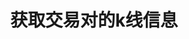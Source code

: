---
title: 获取交易对的k线信息
position_number: 15
type: get
description: /az/future/market/v1/public/q/kline
parameters:
    -
        name: symbol
        type: string
        mandatory: true
        default: N/A
        description: 交易对
        ranges:
    -
        name: interval
        type: string
        mandatory: true
        default: N/A
        description: 时间间隔
        ranges: 1m;3m;5m;15m;30m;1h;2h;4h;6h;8h;12h;1d;2d;3d;1w;1M
    -
        name: startTime
        type: integer
        mandatory: false
        default: 当前时间
        description: 起始时间
        ranges:
    -
        name: endTime
        type: integer
        mandatory: false
        default: 当前时间
        description: 结束时间
        ranges:
    -
        name: limit
        type: integer
        mandatory: false
        default: 500
        description: 限制条数
        ranges:
content_markdown: 注：**此方法不需要签名**
left_code_blocks:
    -
        code_block: "public void getKLine() {\r\n\tString text = HttpUtil.get(URL + \"/data/api/az/future/market/v1/getKLine?market=btc_usdt&type=1min&since=0\");\r\n\tSystem.out.println(text);\r\n}"
        title: Java
        language: java
right_code_blocks:
    - code_block: |-
        {
          "error": {
            "code": "",
            "msg": ""
          },
          "msgInfo": "success",
          "returnCode": 0,
          "result": [
            {
                "s": "btc_usdt",    //交易对
                "p": "btc_usdt",    //交易对pair
                "t": 1761981840000, //时间戳
                "o": "110099.8",    //开始价
                "c": "110134.7",    //结束价
                "h": "110134.8",    //最高价
                "l": "110089.3",    //最低价
                "a": "2998",        //成交量
                "v": "33010.77054"  //成交额
            }
          ]
        }
      title: Response
      language: json
---